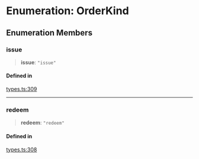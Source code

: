 # Enumeration: OrderKind

## Enumeration Members

### issue

> **issue**: `"issue"`

#### Defined in

[types.ts:309](https://github.com/monerium/js-monorepo/blob/main/packages/sdk/src/types.ts#L309)

***

### redeem

> **redeem**: `"redeem"`

#### Defined in

[types.ts:308](https://github.com/monerium/js-monorepo/blob/main/packages/sdk/src/types.ts#L308)

